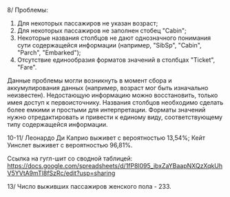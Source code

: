 8/ Проблемы:
1. Для некоторых пассажиров не указан возраст;
2. Для некоторых пассажиров не заполнен стобец "Cabin";
3. Некоторые названия столбцов не дают однозначного понимания сути содержащейся информации (например, "SibSp", "Cabin", "Parch", "Embarked");
4. Отсутствие единообразия форматов значений в столбцах "Ticket", "Fare".

Данные проблемы могли возникнуть в момент сбора и аккумулирования данных (например, возраст мог быть изначально неизвестен).
Недостающую информацию можно восстановить, только имея доступ к первоисточнику.
Названия столбцов необходимо сделать более емкими и простыми для интерпретации.
Форматы значений нужно отредактировать и привести к единому виду, соответствующему типу содержащейся информации.


10-11/ Леонардо Ди Каприо выживет с вероятностью 13,54%; Кейт Уинслет выживет с вероятностью 96,81%.

Ссылка на гугл-шит со сводной таблицей: https://docs.google.com/spreadsheets/d/1fP8l095_ibxZaYBaapNXQzXqkUhV5YVtA9mTl8fSzRc/edit?usp=sharing


13/ Число выживших пассажиров женского пола - 233.
